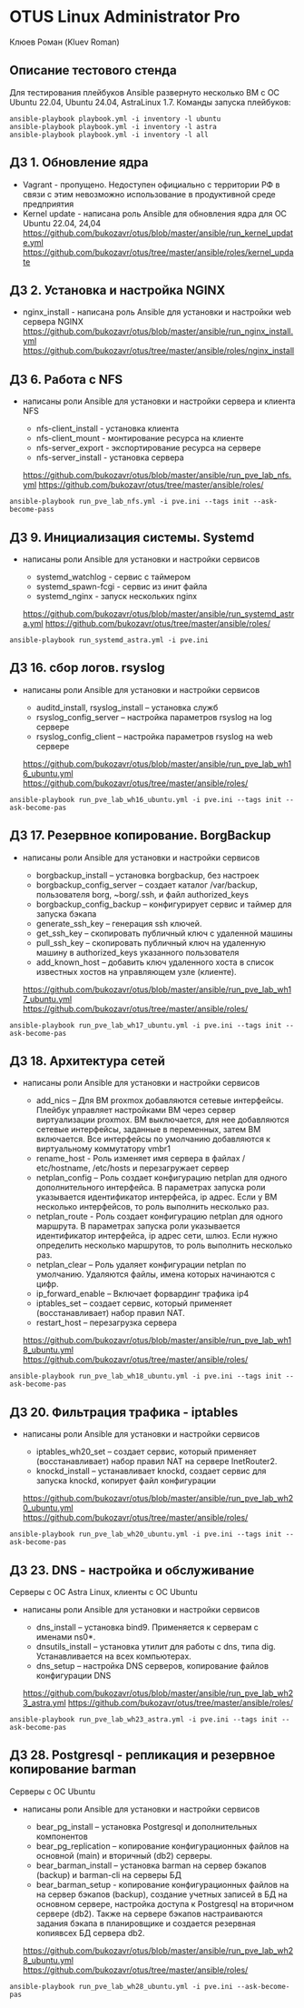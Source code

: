 # OTUS Linux Administrator Pro

Клюев Роман (Kluev Roman)

## Описание тестового стенда

Для тестирования плейбуков Ansible развернуто несколько ВМ с ОС Ubuntu 22.04, Ubuntu 24.04, AstraLinux 1.7.
Команды запуска плейбуков:

```
ansible-playbook playbook.yml -i inventory -l ubuntu
ansible-playbook playbook.yml -i inventory -l astra
ansible-playbook playbook.yml -i inventory -l all
```

## ДЗ 1. Обновление ядра

- Vagrant - пропущено. Недоступен официально с территории РФ в связи с этим невозможно использование в продуктивной среде предприятия
- Kernel update - написана роль Ansible для обновления ядра для ОС Ubuntu 22.04, 24,04
  https://github.com/bukozavr/otus/blob/master/ansible/run_kernel_update.yml
  https://github.com/bukozavr/otus/tree/master/ansible/roles/kernel_update

## ДЗ 2. Установка и настройка NGINX

- nginx_install - написана роль Ansible для установки и настройки web сервера NGINX
  https://github.com/bukozavr/otus/blob/master/ansible/run_nginx_install.yml
  https://github.com/bukozavr/otus/tree/master/ansible/roles/nginx_install

## ДЗ 6. Работа с NFS

- написаны роли Ansible для установки и настройки сервера и клиента NFS
  * nfs-client_install - установка клиента
  * nfs-client_mount - монтирование ресурса на клиенте
  * nfs-server_export - экспортирование ресурса на сервере
  * nfs-server_install - установка сервера

  https://github.com/bukozavr/otus/blob/master/ansible/run_pve_lab_nfs.yml
  https://github.com/bukozavr/otus/tree/master/ansible/roles/

```
ansible-playbook run_pve_lab_nfs.yml -i pve.ini --tags init --ask-become-pass
```

## ДЗ 9. Инициализация системы. Systemd

- написаны роли Ansible для установки и настройки сервисов
  * systemd_watchlog - сервис с таймером
  * systemd_spawn-fcgi - сервис из инит файла
  * systemd_nginx - запуск нескольких nginx
  
  https://github.com/bukozavr/otus/blob/master/ansible/run_systemd_astra.yml
  https://github.com/bukozavr/otus/tree/master/ansible/roles/

```
ansible-playbook run_systemd_astra.yml -i pve.ini
```

## ДЗ 16. сбор логов. rsyslog

- написаны роли Ansible для установки и настройки сервисов
  * auditd_install, rsyslog_install – установка служб
  * rsyslog_config_server – настройка параметров rsyslog на log сервере
  * rsyslog_config_client – настройка параметров rsyslog на web сервере


  https://github.com/bukozavr/otus/blob/master/ansible/run_pve_lab_wh16_ubuntu.yml
  https://github.com/bukozavr/otus/tree/master/ansible/roles/

```
ansible-playbook run_pve_lab_wh16_ubuntu.yml -i pve.ini --tags init --ask-become-pas
```

## ДЗ 17. Резервное копирование. BorgBackup

- написаны роли Ansible для установки и настройки сервисов
  * borgbackup_install – установка borgbackup, без настроек
  * borgbackup_config_server – создает каталог /var/backup, пользователя borg, ~borg/.ssh, и файл authorized_keys
  * borgbackup_config_backup – конфигурирует сервис и таймер для запуска бэкапа
  * generate_ssh_key – генерация ssh ключей. 
  * get_ssh_key – скопировать публичный ключ с удаленной машины
  * pull_ssh_key – скопировать публичный ключ на удаленную машину в authorized_keys указанного пользователя
  * add_known_host – добавить ключ удаленного хоста в список известных хостов на управляющем узле (клиенте).



  https://github.com/bukozavr/otus/blob/master/ansible/run_pve_lab_wh17_ubuntu.yml
  https://github.com/bukozavr/otus/tree/master/ansible/roles/

```
ansible-playbook run_pve_lab_wh17_ubuntu.yml -i pve.ini --tags init --ask-become-pas
```

## ДЗ 18. Архитектура сетей

- написаны роли Ansible для установки и настройки сервисов
  * add_nics – Для ВМ proxmox добавляются сетевые интерфейсы. Плейбук управляет настройками ВМ через сервер виртуализации proxmox. ВМ выключается, для нее добавляются сетевые интерфейсы, заданные в переменных, затем ВМ включается. Все интерфейсы по умолчанию добавляются к виртуальному коммутатору vmbr1
  * rename_host -  Роль изменяет имя сервера в файлах / etc/hostname, /etc/hosts и перезагружает сервер
  * netplan_config – Роль создает конфигурацию netplan для одного дополнительного интерфейса. В параметрах запуска роли указывается идентификатор интерфейса, ip адрес. Если у ВМ несколько интерфейсов, то роль выполнить несколько раз.
  * netplan_route - Роль создает конфигурацию netplan для одного маршрута. В параметрах запуска роли указывается идентификатор интерфейса, ip адрес сети, шлюз. Если нужно определить несколько маршрутов, то роль выполнить несколько раз.
  * netplan_clear – Роль удаляет конфигурации netplan по умолчанию. Удаляются файлы, имена которых начинаются с цифр.
  * ip_forward_enable – Включает форвардинг трафика ip4
  * iptables_set – создает сервис, который применяет (восстанавливает) набор правил NAT.
  * restart_host – перезагрузка сервера



  https://github.com/bukozavr/otus/blob/master/ansible/run_pve_lab_wh18_ubuntu.yml
  https://github.com/bukozavr/otus/tree/master/ansible/roles/

```
ansible-playbook run_pve_lab_wh18_ubuntu.yml -i pve.ini --tags init --ask-become-pas
```

## ДЗ 20. Фильтрация трафика - iptables

- написаны роли Ansible для установки и настройки сервисов
  * iptables_wh20_set – создает сервис, который применяет (восстанавливает) набор правил NAT на сервере InetRouter2.
  * knockd_install – устанавливает knockd, создает сервис для запуска knockd, копирует файл конфигурации

  https://github.com/bukozavr/otus/blob/master/ansible/run_pve_lab_wh20_ubuntu.yml
  https://github.com/bukozavr/otus/tree/master/ansible/roles/

```
ansible-playbook run_pve_lab_wh20_ubuntu.yml -i pve.ini --tags init --ask-become-pas
```

## ДЗ 23. DNS - настройка и обслуживание

Серверы с ОС Astra Linux, клиенты с ОС Ubuntu
- написаны роли Ansible для установки и настройки сервисов
  * dns_install – установка bind9. Применяется к серверам с именами ns0*.
  * dnsutils_install – установка утилит для работы с dns, типа dig. Устанавливается на всех компьютерах.
  * dns_setup – настройка DNS серверов, копирование файлов конфигурации DNS

  https://github.com/bukozavr/otus/blob/master/ansible/run_pve_lab_wh23_astra.yml
  https://github.com/bukozavr/otus/tree/master/ansible/roles/

```
ansible-playbook run_pve_lab_wh23_astra.yml -i pve.ini --tags init --ask-become-pas
```
## ДЗ 28. Postgresql - репликация и резервное копирование barman

Серверы с ОС Ubuntu
- написаны роли Ansible для установки и настройки сервисов
  * bear_pg_install – установка Postgresql и дополнительных компонентов
  * bear_pg_replication – копирование конфигурационных файлов на основной (main) и вторичный (db2) серверы.
  * bear_barman_install – установка barman на сервер бэкапов (backup) и barman-cli на серверы БД
  * bear_barman_setup - копирование конфигурационных файлов на на сервер бэкапов (backup), создание учетных записей в БД на основном сервере, настройка доступа к Postgresql на вторичном сервере (db2). Также на сервере бэкапов настраиваются задания бэкапа в планировщике и создается резервная копиявсех БД сервера db2.

  https://github.com/bukozavr/otus/blob/master/ansible/run_pve_lab_wh28_ubuntu.yml
  https://github.com/bukozavr/otus/tree/master/ansible/roles/

```
ansible-playbook run_pve_lab_wh28_ubuntu.yml -i pve.ini --ask-become-pas
```
